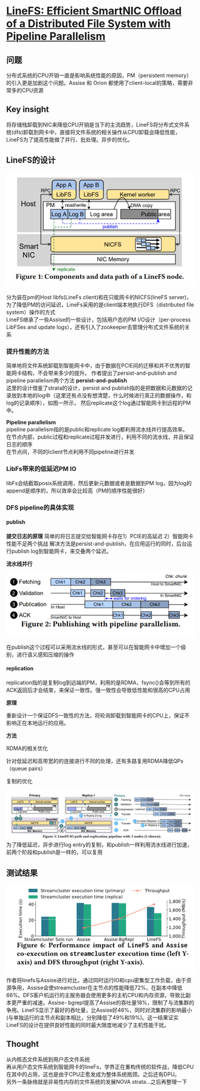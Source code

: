 # [LineFS: Efficient SmartNIC Offload of a Distributed File System with Pipeline Parallelism](https://www.cs.utexas.edu/users/witchel/pubs/kim21sosp-linefs.pdf)

##  问题

 分布式系统的CPU开销一直是影响系统性能的原因，PM（persistent memory）的引入更是加剧这个问题。Assise 和  Orion 都使用了client-local的策略，需要非常多的CPU资源

## Key insight

将存储栈卸载到NIC来降低CPU开销是当下的主流趋势，LineFS将分布式文件系统(dfs)卸载到网卡中，直接将文件系统的相关操作从CPU卸载会降低性能，LineFS为了提高性能做了并行、批处理。异步的优化。

## LineFS的设计
![image](/images/2022-01-14-linefs/Snipaste_2022-01-14_15-16-14.png)


分为装在pm的Host libfs(LineFs client)和在只能网卡的NICFS(lineFS server)，为了降低PM的访问延迟，LineFs采用的是client端本地执行DFS（distributed file system）操作的方式  
LineFS继承了一些Assise的一些设计，包括用户态的PM I/O设计（per-process  LibFSes and update logs），还有引入了zookeeper去管理分布式文件系统的关系

### 提升性能的方法

简单地将文件系统卸载到智能网卡中，由于数据在PCIE间的迁移和并不优秀的智能网卡结构，不会带来多少的提升。
作者提出了persist-and-publish and pipeline parallelism两个方法
**persist-and-publish**  
这里的设计借鉴了strata的设计，persist and publish指的是把数据和元数据的记录放到本地的log中（这里还有点没有想清楚，什么时候进行真正的数据操作，和log的记录顺序），如图一所示， 然后replicate这个log通过智能网卡到远程的PM中。

**Pipeline parallelism**  
pipeline parallelism指的是public和replicate log都利用流水线并行提高效率。  
在节点内部，public过程和replicate过程并发进行，利用不同的流水线，并且保证日志的顺序  
在节点间，不同的lclient节点利用不同pipeline进行并发

### LibFs带来的低延迟PM IO

libFs会结截取posix系统调用，然后更新元数据或者是数据到PM log，因为log的append是顺序的，所以效率会比较高（PM的顺序性能很好）

### DFS pipeline的具体实现

#### publish

**提交日志的原理** 简单的将日志提交给智能网卡存在1）PCIE的高延迟 2）智能网卡性能不足两个挑战  解决方法是persist-and-publish，在应用运行的同时，后台运行publish log到智能网卡，来交叠两个延迟。

**流水线并行**

![image](/images/2022-01-14-linefs/Snipaste_2022-01-14_15-19-43.png)

在publish这个过程可以采用流水线的形式，甚至可以在智能网卡中增加一个级别，进行语义感知压缩的操作

#### replication
replication指的是复制log到远端的PM，利用的是RDMA，fsync()会等到所有的ACK返回后才会结束，来保证一致性。强一致性会导致低性能和很高的CPU占用

**原理**

重新设计一个保证DFS一致性的方法，将轮询卸载到智能网卡的CPU上，保证不影响正在本地运行的应用。

**方法**

RDMA的相关优化

针对低延迟和高带宽的的连接进行不同的处理，还有多路复用RDMA降低QPs（queue pairs）

复制的优化

![image](/images/2022-01-14-linefs/Snipaste_2022-01-14_15-20-36.png)
为了降低延迟，异步进行log entry的复制，和publish一样利用流水线进行加速，前两个阶段和publish是一样的，可以复用

## 测试结果
![image](/images/2022-01-14-linefs/Snipaste_2022-01-14_15-41-30.png)
作者将linefs与Assise进行对比，通过同时运行IO和cpu密集型工作负载，由于资源争用，Assise会使streamcluster在主节点的性能降低72%，在副本中降低66%。DFS客户机运行的主服务器会使用更多的主机CPU和内存资源，导致比副本更严重的减速。Assise- bgrepl提高了Assise的吞吐量18%，限制了与流集群的争用。LineFS显示了最好的吞吐量，比Assise好46%，同时对流集群的影响最小(与单独运行的主节点和副本相比，分别降低了49%和19%)。这一结果证实LineFS的设计在提供良好性能的同时最大限度地减少了主机性能干扰。


## Thought
从内核态文件系统到用户态文件系统  
再从用户态文件系统到智能网卡的lineFs，学界正在重构传统的软件战，降低CPU在其中的占用，这也是由于CPU正愈发成为整体系统瓶颈。之后还有DPU。  
另外一条脉络就是非易性内存的文件系统的发展NOVA strata...之后再整理一下